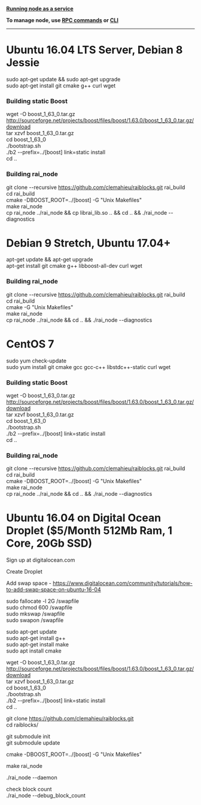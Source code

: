 **[Running node as a service](https://github.com/clemahieu/raiblocks/wiki/Running-rai_node-as-a-service)**
    
**To manage node, use [RPC commands](https://github.com/clemahieu/raiblocks/wiki/RPC-protocol) or [CLI](https://github.com/clemahieu/raiblocks/wiki/Command-line-interface)**   

***

# Ubuntu 16.04 LTS Server, Debian 8 Jessie
sudo apt-get update && sudo apt-get upgrade   
sudo apt-get install git cmake g++ curl wget   
### Building static Boost
wget -O boost_1_63_0.tar.gz http://sourceforge.net/projects/boost/files/boost/1.63.0/boost_1_63_0.tar.gz/download   
tar xzvf boost_1_63_0.tar.gz   
cd boost_1_63_0   
./bootstrap.sh   
./b2 --prefix=../[boost] link=static install   
cd ..
### Building rai_node
git clone --recursive https://github.com/clemahieu/raiblocks.git rai_build   
cd rai_build   
cmake -DBOOST_ROOT=../[boost] -G "Unix Makefiles"   
make rai_node   
cp rai_node ../rai_node && cp librai_lib.so .. && cd .. && ./rai_node --diagnostics


# Debian 9 Stretch, Ubuntu 17.04+
apt-get update && apt-get upgrade   
apt-get install git cmake g++ libboost-all-dev curl wget   
### Building rai_node
git clone --recursive https://github.com/clemahieu/raiblocks.git rai_build   
cd rai_build   
cmake -G "Unix Makefiles"   
make rai_node   
cp rai_node ../rai_node && cd .. && ./rai_node --diagnostics   

# CentOS 7
sudo yum check-update   
sudo yum install git cmake gcc gcc-c++ libstdc++-static curl wget   
### Building static Boost
wget -O boost_1_63_0.tar.gz http://sourceforge.net/projects/boost/files/boost/1.63.0/boost_1_63_0.tar.gz/download   
tar xzvf boost_1_63_0.tar.gz   
cd boost_1_63_0   
./bootstrap.sh   
./b2 --prefix=../[boost] link=static install   
cd ..
### Building rai_node
git clone --recursive https://github.com/clemahieu/raiblocks.git rai_build   
cd rai_build   
cmake -DBOOST_ROOT=../[boost] -G "Unix Makefiles"   
make rai_node   
cp rai_node ../rai_node && cd .. && ./rai_node --diagnostics   


# Ubuntu 16.04 on Digital Ocean Droplet ($5/Month 512Mb Ram, 1 Core, 20Gb SSD)
Sign up at digitalocean.com

Create Droplet

Add swap space - https://www.digitalocean.com/community/tutorials/how-to-add-swap-space-on-ubuntu-16-04

sudo fallocate -l 2G /swapfile  
sudo chmod 600 /swapfile  
sudo mkswap /swapfile  
sudo swapon /swapfile

sudo apt-get update  
sudo apt-get install g++  
sudo apt-get install make  
sudo apt install cmake

wget -O boost_1_63_0.tar.gz http://sourceforge.net/projects/boost/files/boost/1.63.0/boost_1_63_0.tar.gz/download  
tar xzvf boost_1_63_0.tar.gz  
cd boost_1_63_0  
./bootstrap.sh  
./b2 --prefix=../[boost] link=static install  
cd ..

git clone https://github.com/clemahieu/raiblocks.git  
cd raiblocks/

git submodule init  
git submodule update

cmake -DBOOST_ROOT=../[boost] -G "Unix Makefiles" 
 
make rai_node

./rai_node --daemon

check block count  
./rai_node --debug_block_count
